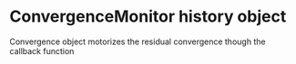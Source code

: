 # ConvergenceMonitor history object

Convergence object motorizes the residual convergence though the callback
function

